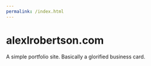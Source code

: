 ```yaml
---
permalink: /index.html
---
```

# alexlrobertson.com
A simple portfolio site. Basically a glorified business card.

